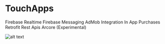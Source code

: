 # TouchApps

Firebase Realtime
Firebase Messaging
AdMob Integration
In App Purchases
Retrofit
Rest Apis
Arcore (Experimental)

![alt text](https://github.com/[DigitalRealm2282]/[TMaps]/blob/[master]/Screenshot_20221105-042438_TMap.jpg?raw=true)
